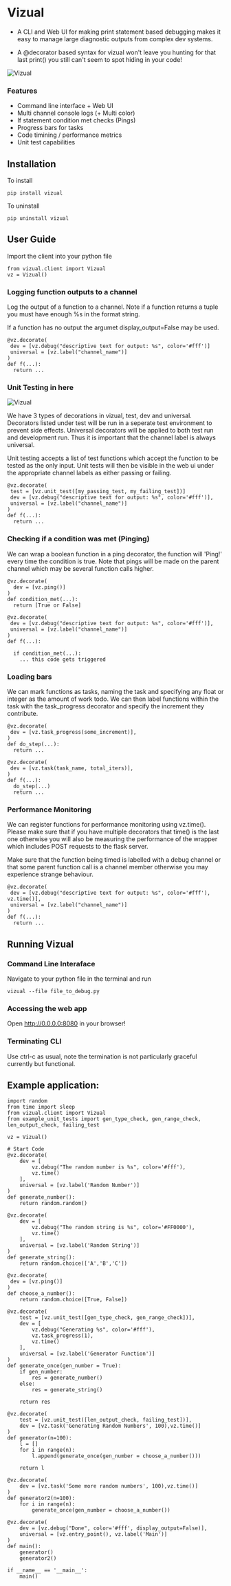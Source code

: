 # Vizual
- A CLI and Web UI for making print statement based debugging makes it easy to manage large diagnostic outputs from complex dev systems.

- A @decorator based syntax for vizual won't leave you hunting for that last print() you still can't seem to spot hiding in your code! 

![Vizual](markdown_screenshots/screenshot.png?raw=true "Powerful web based print statement debugging environment for python")

### Features
- Command line interface + Web UI
- Multi channel console logs (+ Multi color)
- If statement condition met checks (Pings)
- Progress bars for tasks
- Code timining / performance metrics
- Unit test capabilities

## Installation

To install
```
pip install vizual
```

To uninstall 
```
pip uninstall vizual
```

## User Guide
Import the client into your python file

```
from vizual.client import Vizual
vz = Vizual()
```

### Logging function outputs to a channel
Log the output of a function to a channel. Note if a function returns a tuple 
you must have enough %s in the format string.

If a function has no output the argumet display_output=False may be used.

```
@vz.decorate(
 dev = [vz.debug("descriptive text for output: %s", color='#fff')]
 universal = [vz.label("channel_name")]
)
def f(...):
  return ...
```

### Unit Testing in here
![Vizual](markdown_screenshots/screenshot2.png?raw=true "Powerful web based print statement debugging environment for python")

We have 3 types of decorations in vizual, test, dev and universal. 
Decorators listed under test will be run in a seperate test environment to prevent side effects.
Universal decorators will be applied to both test run and development run. Thus it is important that the channel
label is always universal.

Unit testing accepts a list of test functions which accept the function to be tested as the only input.
Unit tests will then be visible in the web ui under the appropriate channel labels as either passing or failing.

```
@vz.decorate(
 test = [vz.unit_test([my_passing_test, my_failing_test])]
 dev = [vz.debug("descriptive text for output: %s", color='#fff')],
 universal = [vz.label("channel_name")]
)
def f(...):
  return ...
```



### Checking if a condition was met (Pinging)
We can wrap a boolean function in a ping decorator, the function will 'Ping!' every time the condition is true.
Note that pings will be made on the parent channel which may be several function calls higher.

```
@vz.decorate(
  dev = [vz.ping()]
)
def condition_met(...):
  return [True or False]
  
@vz.decorate(
 dev = [vz.debug("descriptive text for output: %s", color='#fff')],
 universal = [vz.label("channel_name")]
)
def f(...):
  
  if condition_met(...):
    ... this code gets triggered
```

### Loading bars
We can mark functions as tasks, naming the task and specifying any float or integer as the amount of work todo.
We can then label functions within the task with the task_progress decorator and specify the increment they contribute.

```
@vz.decorate(
 dev = [vz.task_progress(some_increment)],
)
def do_step(...):
  return ...

@vz.decorate(
 dev = [vz.task(task_name, total_iters)],
)
def f(...):
  do_step(...)
  return ...
```

### Performance Monitoring
We can register functions for performance monitoring using vz.time().
Please make sure that if you have multiple decorators that time() is the last one
otherwise you will also be measuring the performance of the wrapper which includes POST
requests to the flask server. 

Make sure that the function being timed is labelled with a debug channel or that some parent function call is a channel member otherwise you may experience strange behaviour.

```
@vz.decorate(
 dev = [vz.debug("descriptive text for output: %s", color='#fff'), vz.time()],
 universal = [vz.label("channel_name")]
)
def f(...):
  return ...
```

## Running Vizual

### Command Line Interaface
Navigate to your python file in the terminal and run

```
vizual --file file_to_debug.py
```

### Accessing the web app
Open http://0.0.0.0:8080 in your browser!

### Terminating CLI
Use ctrl-c as usual, note the termination is not particularly graceful currently but functional.

## Example application:
```
import random
from time import sleep
from vizual.client import Vizual
from example_unit_tests import gen_type_check, gen_range_check, len_output_check, failing_test

vz = Vizual()

# Start Code
@vz.decorate(
    dev = [
        vz.debug("The random number is %s", color='#fff'),
        vz.time()
    ],
    universal = [vz.label('Random Number')]
)
def generate_number():
    return random.random()

@vz.decorate(
    dev = [
        vz.debug("The random string is %s", color='#FF0000'),
        vz.time()
    ],
    universal = [vz.label('Random String')]
)
def generate_string():
    return random.choice(['A','B','C'])

@vz.decorate(
 dev = [vz.ping()]
)
def choose_a_number():
    return random.choice([True, False])

@vz.decorate(
    test = [vz.unit_test([gen_type_check, gen_range_check])],
    dev = [
        vz.debug("Generating %s", color='#fff'),
        vz.task_progress(1), 
        vz.time()
    ],
    universal = [vz.label('Generator Function')]
)
def generate_once(gen_number = True):
    if gen_number:
        res = generate_number()
    else:
        res = generate_string()

    return res

@vz.decorate(
    test = [vz.unit_test([len_output_check, failing_test])],
    dev = [vz.task('Generating Random Numbers', 100),vz.time()]
)
def generator(n=100):
    l = []
    for i in range(n):
        l.append(generate_once(gen_number = choose_a_number()))

    return l

@vz.decorate(
    dev = [vz.task('Some more random numbers', 100),vz.time()]
)
def generator2(n=100):
    for i in range(n):
        generate_once(gen_number = choose_a_number())

@vz.decorate(
    dev = [vz.debug("Done", color='#fff', display_output=False)],
    universal = [vz.entry_point(), vz.label('Main')]
)
def main():
    generator()
    generator2()

if __name__ == '__main__':
    main()
```
